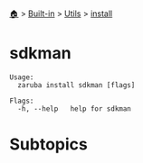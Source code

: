 <!--startTocHeader-->
[🏠](../../../README.md) > [Built-in](../../README.md) > [Utils](../README.md) > [install](README.md)
# sdkman
<!--endTocHeader-->

```
Usage:
  zaruba install sdkman [flags]

Flags:
  -h, --help   help for sdkman

```

# Subtopics
<!--startTocSubtopic-->
<!--endTocSubtopic-->